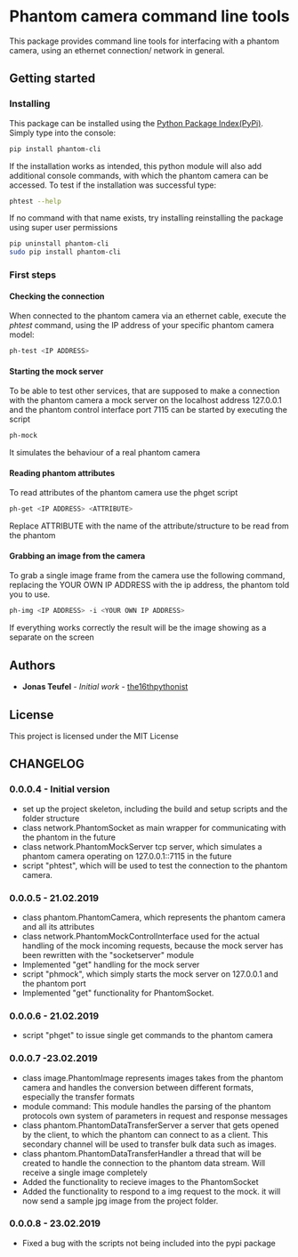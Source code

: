 # Phantom camera command line tools

This package provides command line tools for interfacing with a phantom camera, using an ethernet connection/ network 
in general.

## Getting started

### Installing

This package can be installed using the [Python Package Index(PyPi)](https://pypi.org/).
Simply type into the console:
```bash
pip install phantom-cli
```
If the installation works as intended, this python module will also add additional console commands, with which 
the phantom camera can be accessed. To test if the installation was successful type:
```bash
phtest --help
```
If no command with that name exists, try installing reinstalling the package using super user permissions
```bash
pip uninstall phantom-cli
sudo pip install phantom-cli
```

### First steps

#### Checking the connection

When connected to the phantom camera via an ethernet cable, execute the *phtest* command, using the IP address of your 
specific phantom camera model:
```bash
ph-test <IP ADDRESS>
```

#### Starting the mock server

To be able to test other services, that are supposed to make a connection with the phantom camera a mock server on the 
localhost address 127.0.0.1 and the phantom control interface port 7115 can be started by executing the script 
```bash
ph-mock
```
It simulates the behaviour of a real phantom camera

#### Reading phantom attributes

To read attributes of the phantom camera use the phget script
```bash
ph-get <IP ADDRESS> <ATTRIBUTE>
```
Replace ATTRIBUTE with the name of the attribute/structure to be read from the phantom

#### Grabbing an image from the camera

To grab a single image frame from the camera use the following command, replacing the YOUR OWN IP ADDRESS with the 
ip address, the phantom told you to use.
```bash
ph-img <IP ADDRESS> -i <YOUR OWN IP ADDRESS>
```
If everything works correctly the result will be the image showing as a separate on the screen

## Authors

* **Jonas Teufel** - *Initial work* - [the16thpythonist](https://github.com/the16thpythonist)

## License 

This project is licensed under the MIT License

## CHANGELOG

### 0.0.0.4 - Initial version
- set up the project skeleton, including the build and setup scripts and the folder structure
- class network.PhantomSocket as main wrapper for communicating with the phantom in the future
- class network.PhantomMockServer tcp server, which simulates a phantom camera operating on 127.0.0.1::7115
in the future
- script "phtest", which will be used to test the connection to the phantom camera.

### 0.0.0.5 - 21.02.2019
- class phantom.PhantomCamera, which represents the phantom camera and all its attributes
- class network.PhantomMockControlInterface used for the actual handling of the mock incoming requests, because 
the mock server has been rewritten with the "socketserver" module
- Implemented "get" handling for the mock server 
- script "phmock", which simply starts the mock server on 127.0.0.1 and the phantom port
- Implemented "get" functionality for PhantomSocket.

### 0.0.0.6 - 21.02.2019
- script "phget" to issue single get commands to the phantom camera

### 0.0.0.7 -23.02.2019
- class image.PhantomImage represents images takes from the phantom camera and handles the conversion 
between different formats, especially the transfer formats
- module command: This module handles the parsing of the phantom protocols own system of parameters in 
request and response messages 
- class phantom.PhantomDataTransferServer a server that gets opened by the client, to which the phantom 
can connect to as a client. This secondary channel will be used to transfer bulk data such as images.
- class phantom.PhantomDataTransferHandler a thread that will be created to handle the connection to the 
phantom data stream. Will receive a single image completely
- Added the functionality to recieve images to the PhantomSocket
- Added the functionality to respond to a img request to the mock. it will now send a sample jpg image from 
the project folder.

### 0.0.0.8 - 23.02.2019
- Fixed a bug with the scripts not being included into the pypi package